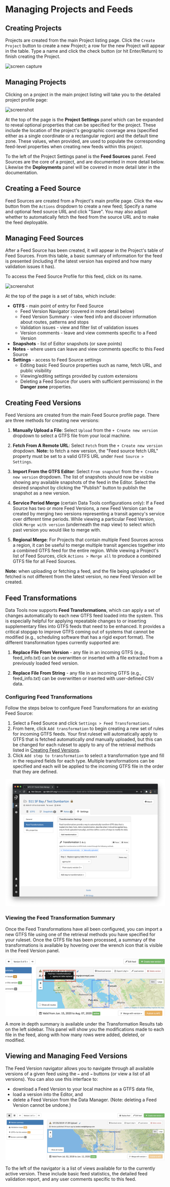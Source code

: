 # Managing Projects and Feeds

## Creating Projects

Projects are created from the main Project listing page. Click the `Create Project` button to create a new Project; a row for the new Project will appear in the table. Type a name and click the check button (or hit Enter/Return) to finish creating the Project.

![screen capture](../gif/create-project.gif)

## Managing Projects

Clicking on a project in the main project listing will take you to the detailed project profile page:

![screenshot](../gif/project-profile.gif)

At the top of the page is the **Project Settings** panel which can be expanded to reveal optional properties that can be specified for the project. These include the location of the project's geographic coverage area (specified either as a single coordinate or a rectangular region) and the default time zone. These values, when provided, are used to populate the corresponding feed-level properties when creating new feeds within this project.

To the left of the Project Settings panel is the **Feed Sources** panel. Feed Sources are the core of a project, and are documented in more detail below. Likewise the **Deployments** panel will be covered in more detail later in the documentation. 

## Creating a Feed Source

Feed Sources are created from a Project's main profile page. Click the `+New` button from the `Actions` dropdown to create a new feed; Specify a name and optional feed source URL and click "Save". You may also adjust whether to automatically fetch the feed from the source URL and to make the feed deployable. 

## Managing Feed Sources

After a Feed Source has been created, it will appear in the Project's table of Feed Sources. From this table, a basic summary of information for the feed is presented (including if the latest version has expired and how many validation issues it has).

To access the Feed Source Profile for this feed, click on its name. 

![screenshot](../gif/feed-profile.gif)

At the top of the page is a set of tabs, which include:

- **GTFS** - main point of entry for Feed Source
    - Feed Version Navigator (covered in more detail below)
    - Feed Version Summary - view feed info and discover information about routes, patterns and stops
    - Validation issues - view and filter list of validation issues
    - Version comments - leave and view comments specific to a Feed Version
- **Snapshots** - list of Editor snapshots (or save points)
- **Notes** - where users can leave and view comments specific to this Feed Source
- **Settings** - access to Feed Source settings
    - Editing basic Feed Source properties such as name, fetch URL, and public visibility
    - Viewing/editing settings provided by custom extensions
    - Deleting a Feed Source (for users with sufficient permissions) in the **Danger zone** properties.

## Creating Feed Versions

Feed Versions are created from the main Feed Source profile page. There are three methods for creating new versions:

1. **Manually Upload a File**: Select `Upload` from the `+ Create new version` dropdown to select a GTFS file from your local machine.

2. **Fetch From A Remote URL**: Select `Fetch` from the `+ Create new version` dropdown. **Note:** to fetch a new version, the "Feed source fetch URL" property must be set to a valid GTFS URL under `Feed Source > Settings`.

3. **Import From the GTFS Editor**: Select `From snapshot` from the `+ Create new version` dropdown. The list of snapshots should now be visible showing any available snapshots of the feed in the Editor. Select the desired snapshot by clicking the "Publish" button to publish the snapshot as a new version.

4. **Service Period Merge** (certain Data Tools configurations only): If a Feed Source has two or more Feed Versions, a new Feed Version can be created by merging two versions representing a transit agency's service over different time periods. While viewing a particular Feed Version, click `Merge with version` (underneath the map view) to select which past version you would like to merge with.

5. **Regional Merge**: For Projects that contain multiple Feed Sources across a region, it can be useful to merge multiple transit agencies together into a combined GTFS feed for the entire region. While viewing a Project's list of Feed Sources, click `Actions > Merge all` to produce a combined GTFS file for all Feed Sources.

**Note:** when uploading or fetching a feed, and the file being uploaded or fetched is not different from the latest version, no new Feed Version will be created.

## Feed Transformations

Data Tools now supports **Feed Transformations**, which can apply a set of changes automatically to each new GTFS feed loaded into the system. This is especially helpful for applying repeatable changes to or inserting supplementary files into GTFS feeds that need to be enhanced. It provides a critical stopgap to improve GTFS coming out of systems that cannot be modified (e.g., scheduling software that has a rigid export format). The different transformation types currently supported are:

1. **Replace File From Version** - any file in an incoming GTFS (e.g., feed_info.txt) can be overwritten or inserted with a file extracted from a previously loaded feed version.

2. **Replace File From String** - any file in an incoming GTFS (e.g., feed_info.txt) can be overwritten or inserted with user-defined CSV data.

### Configuring Feed Transformations

Follow the steps below to configure Feed Transformations for an existing Feed Source:

1. Select a Feed Source and click `Settings > Feed Transformations`.
2. From here, click `Add transformation` to begin creating a new set of rules for incoming GTFS feeds. Your first ruleset will automatically apply to GTFS that is fetched automatically *and* manually uploaded, but this can be changed for each ruleset to apply to any of the retrieval methods listed in [Creating Feed Versions](#creating-feed-versions).
3. Click `Add step to transformation` to select a transformation type and fill in the required fields for each type. Multiple transformations can be specified and each will be applied to the incoming GTFS file in the order that they are defined.

![screenshot](../img/configure-feed-transformations.png)

### Viewing the Feed Transformation Summary

Once the Feed Transformations have all been configured, you can import a new GTFS file using one of the retrieval methods you have specified for your ruleset. Once the GTFS file has been processed, a summary of the transformations is available by hovering over the wrench icon that is visible in the Feed Version panel.

![screenshot](../img/feed-transformation-summary.png)

A more in depth summary is available under the Transformation Results tab on the left sidebar. This panel will show you the modifications made to each file in the feed, along with how many rows were added, deleted, or modified. 

## Viewing and Managing Feed Versions

The Feed Version navigator allows you to navigate through all available versions of a given feed using the `←` and `→` buttons (or view a list of all versions). You can also use this interface to:

- download a Feed Version to your local machine as a GTFS data file,
- load a version into the Editor, and
- delete a Feed Version from the Data Manager. (Note: deleting a Feed Version cannot be undone.)

![screenshot](../img/feed-version-navigator.png)

To the left of the navigator is a list of views available for to the currently active version. These include basic feed statistics, the detailed feed validation report, and any user comments specific to this feed.

